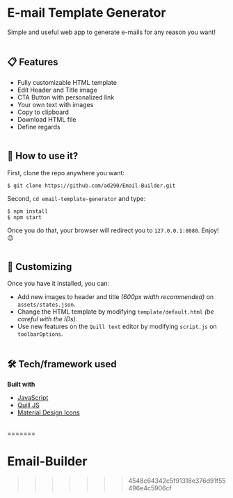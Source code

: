 
# E-mail Template Generator
Simple and useful web app to generate e-mails for any reason you want!
<br/><br/>


## 📋 Features
- Fully customizable HTML template
- Edit Header and Title image
- CTA Button with personalized link
- Your own text with images
- Copy to clipboard
- Download HTML file
- Define regards
<br/><br/>

## 🚀 How to use it?
First, clone the repo anywhere you want:
```git
$ git clone https://github.com/ad290/Email-Builder.git
```

Second, `cd email-template-generator` and type:
```git
$ npm install
$ npm start 
```

Once you do that, your browser will redirect you to `127.0.0.1:8080`. Enjoy! 😉
<br/><br/>

## 🎨 Customizing
Once you have it installed, you can:
- Add new images to header and title _(600px width recommended)_ on `assets/states.json`.
- Change the HTML template by modifying `template/default.html` _(be careful with the IDs)_.
- Use new features on the `Quill text` editor by modifying `script.js` on `toolbarOptions`.
<br/><br/>

## 🛠 Tech/framework used
<b>Built with</b>
- [JavaScript](https://www.javascript.com/)
- [Quill JS](https://quilljs.com/)
- [Material Design Icons](http://materialdesignicons.com/)
<br/><br/>

=======
# Email-Builder
>>>>>>> 4548c64342c5f91318e376d91f55496e4c5906cf
